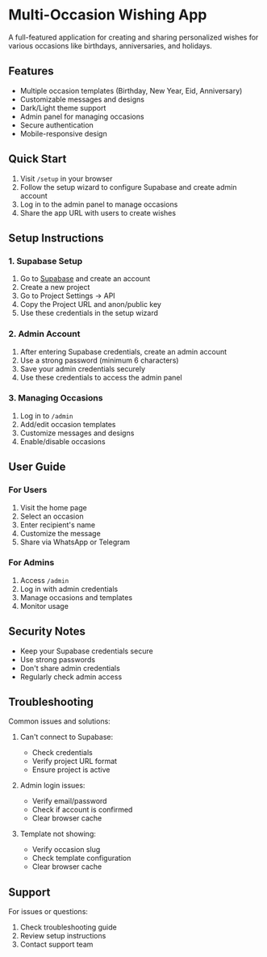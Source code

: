 # Multi-Occasion Wishing App

A full-featured application for creating and sharing personalized wishes for various occasions like birthdays, anniversaries, and holidays.

## Features

- Multiple occasion templates (Birthday, New Year, Eid, Anniversary)
- Customizable messages and designs
- Dark/Light theme support
- Admin panel for managing occasions
- Secure authentication
- Mobile-responsive design

## Quick Start

1. Visit `/setup` in your browser
2. Follow the setup wizard to configure Supabase and create admin account
3. Log in to the admin panel to manage occasions
4. Share the app URL with users to create wishes

## Setup Instructions

### 1. Supabase Setup

1. Go to [Supabase](https://supabase.com) and create an account
2. Create a new project
3. Go to Project Settings → API
4. Copy the Project URL and anon/public key
5. Use these credentials in the setup wizard

### 2. Admin Account

1. After entering Supabase credentials, create an admin account
2. Use a strong password (minimum 6 characters)
3. Save your admin credentials securely
4. Use these credentials to access the admin panel

### 3. Managing Occasions

1. Log in to `/admin`
2. Add/edit occasion templates
3. Customize messages and designs
4. Enable/disable occasions

## User Guide

### For Users

1. Visit the home page
2. Select an occasion
3. Enter recipient's name
4. Customize the message
5. Share via WhatsApp or Telegram

### For Admins

1. Access `/admin`
2. Log in with admin credentials
3. Manage occasions and templates
4. Monitor usage

## Security Notes

- Keep your Supabase credentials secure
- Use strong passwords
- Don't share admin credentials
- Regularly check admin access

## Troubleshooting

Common issues and solutions:

1. Can't connect to Supabase:
   - Check credentials
   - Verify project URL format
   - Ensure project is active

2. Admin login issues:
   - Verify email/password
   - Check if account is confirmed
   - Clear browser cache

3. Template not showing:
   - Verify occasion slug
   - Check template configuration
   - Clear browser cache

## Support

For issues or questions:
1. Check troubleshooting guide
2. Review setup instructions
3. Contact support team
